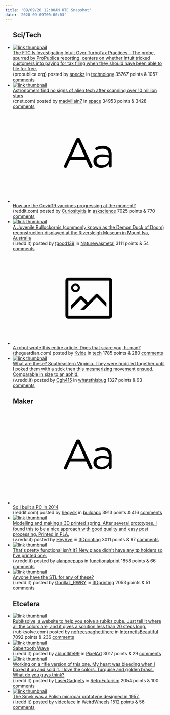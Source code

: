 ```yaml
---
title: '09/09/20 12:00AM UTC Snapshot'
date: '2020-09-09T00:00:03'
---
```

<ul>
<h2>Sci/Tech</h2>

<li><a href='https://www.propublica.org/article/the-ftc-is-investigating-intuit-over-turbotax-practices'><img src='https://b.thumbs.redditmedia.com/E4hFiSlZUBXVevg7N6Kpg272dj7jqriDrU39ncZZx8Y.jpg' alt='link thumbnail'></a><div><div class='linkTitle'><a href='https://www.propublica.org/article/the-ftc-is-investigating-intuit-over-turbotax-practices'>The FTC Is Investigating Intuit Over TurboTax Practices - The probe, spurred by ProPublica reporting, centers on whether Intuit tricked customers into paying for tax filing when they should have been able to file for free.</a></div>(propublica.org) posted by <a href='https://www.reddit.com/user/speckz'>speckz</a> in <a href='https://www.reddit.com/r/technology'>technology</a> 35767 points & 1057 <a href='https://www.reddit.com/r/technology/comments/iotqxe/the_ftc_is_investigating_intuit_over_turbotax/'>comments</a></div></li>

<li><a href='https://www.cnet.com/news/astronomers-find-no-signs-of-alien-tech-after-scanning-over-10-million-stars/'><img src='https://b.thumbs.redditmedia.com/j-wDzcaAgElknPbXBWzBcoVNgJYTIZq-nhW0lxn4A2U.jpg' alt='link thumbnail'></a><div><div class='linkTitle'><a href='https://www.cnet.com/news/astronomers-find-no-signs-of-alien-tech-after-scanning-over-10-million-stars/'>Astronomers find no signs of alien tech after scanning over 10 million stars</a></div>(cnet.com) posted by <a href='https://www.reddit.com/user/madvillain7'>madvillain7</a> in <a href='https://www.reddit.com/r/space'>space</a> 34953 points & 3428 <a href='https://www.reddit.com/r/space/comments/ioqfve/astronomers_find_no_signs_of_alien_tech_after/'>comments</a></div></li>

<li><a href='https://www.reddit.com/r/askscience/comments/ioue15/how_are_the_covid19_vaccines_progressing_at_the/'><svg version='1.1' viewBox='-34 -12 104 64' preserveAspectRatio='xMidYMid slice' xmlns='http://www.w3.org/2000/svg' xmlns:xlink='http://www.w3.org/1999/xlink'>
    <title>text link thumbnail</title>
    <path d='M12.19,8.84a1.45,1.45,0,0,0-1.4-1h-.12a1.46,1.46,0,0,0-1.42,1L1.14,26.56a1.29,1.29,0,0,0-.14.59,1,1,0,0,0,1,1,1.12,1.12,0,0,0,1.08-.77l2.08-4.65h11l2.08,4.59a1.24,1.24,0,0,0,1.12.83,1.08,1.08,0,0,0,1.08-1.08,1.64,1.64,0,0,0-.14-.57ZM6.08,20.71l4.59-10.22,4.6,10.22Z'>
    </path>
    <path d='M32.24,14.78A6.35,6.35,0,0,0,27.6,13.2a11.36,11.36,0,0,0-4.7,1,1,1,0,0,0-.58.89,1,1,0,0,0,.94.92,1.23,1.23,0,0,0,.39-.08,8.87,8.87,0,0,1,3.72-.81c2.7,0,4.28,1.33,4.28,3.92v.5a15.29,15.29,0,0,0-4.42-.61c-3.64,0-6.14,1.61-6.14,4.64v.05c0,2.95,2.7,4.48,5.37,4.48a6.29,6.29,0,0,0,5.19-2.48V26.9a1,1,0,0,0,1,1,1,1,0,0,0,1-1.06V19A5.71,5.71,0,0,0,32.24,14.78Zm-.56,7.7c0,2.28-2.17,3.89-4.81,3.89-1.94,0-3.61-1.06-3.61-2.86v-.06c0-1.8,1.5-3,4.2-3a15.2,15.2,0,0,1,4.22.61Z'>
    </path>
    </svg></a><div><div class='linkTitle'><a href='https://www.reddit.com/r/askscience/comments/ioue15/how_are_the_covid19_vaccines_progressing_at_the/'>How are the Covid19 vaccines progressing at the moment?</a></div>(reddit.com) posted by <a href='https://www.reddit.com/user/Curiosityitis'>Curiosityitis</a> in <a href='https://www.reddit.com/r/askscience'>askscience</a> 7025 points & 770 <a href='https://www.reddit.com/r/askscience/comments/ioue15/how_are_the_covid19_vaccines_progressing_at_the/'>comments</a></div></li>

<li><a href='https://i.redd.it/srgjnovf9vl51.jpg'><img src='https://b.thumbs.redditmedia.com/jwHH7wpCoJZUwnMEYyjYswWxuZvvNNYFw8alUVVPzuI.jpg' alt='link thumbnail'></a><div><div class='linkTitle'><a href='https://i.redd.it/srgjnovf9vl51.jpg'>A Juvenile Bullockornis (commonly known as the Demon Duck of Doom) reconstruction displayed at the Riversleigh Museum in Mount Isa, Australia</a></div>(i.redd.it) posted by <a href='https://www.reddit.com/user/tgood139'>tgood139</a> in <a href='https://www.reddit.com/r/Naturewasmetal'>Naturewasmetal</a> 3111 points & 54 <a href='https://www.reddit.com/r/Naturewasmetal/comments/ioohpg/a_juvenile_bullockornis_commonly_known_as_the/'>comments</a></div></li>

<li><a href='https://www.theguardian.com/commentisfree/2020/sep/08/robot-wrote-this-article-gpt-3?CMP=Share_AndroidApp_Other'><svg version='1.1' viewBox='-34 -14 104 64' preserveAspectRatio='xMidYMid meet' xmlns='http://www.w3.org/2000/svg' xmlns:xlink='http://www.w3.org/1999/xlink'>
    <title>link thumbnail</title>
    <path d='M32,4H4A2,2,0,0,0,2,6V30a2,2,0,0,0,2,2H32a2,2,0,0,0,2-2V6A2,2,0,0,0,32,4ZM4,30V6H32V30Z'></path>
    <path d='M8.92,14a3,3,0,1,0-3-3A3,3,0,0,0,8.92,14Zm0-4.6A1.6,1.6,0,1,1,7.33,11,1.6,1.6,0,0,1,8.92,9.41Z'></path>
    <path d='M22.78,15.37l-5.4,5.4-4-4a1,1,0,0,0-1.41,0L5.92,22.9v2.83l6.79-6.79L16,22.18l-3.75,3.75H15l8.45-8.45L30,24V21.18l-5.81-5.81A1,1,0,0,0,22.78,15.37Z'></path>
    </svg></a><div><div class='linkTitle'><a href='https://www.theguardian.com/commentisfree/2020/sep/08/robot-wrote-this-article-gpt-3?CMP=Share_AndroidApp_Other'>A robot wrote this entire article. Does that scare you, human?</a></div>(theguardian.com) posted by <a href='https://www.reddit.com/user/Kylde'>Kylde</a> in <a href='https://www.reddit.com/r/tech'>tech</a> 1785 points & 280 <a href='https://www.reddit.com/r/tech/comments/iowod9/a_robot_wrote_this_entire_article_does_that_scare/'>comments</a></div></li>

<li><a href='https://v.redd.it/85x93xebztl51'><img src='https://b.thumbs.redditmedia.com/R6EhzwpbvcfzexYe1qyGaa6IAaqe61AHHDKOiLzZ8xE.jpg' alt='link thumbnail'></a><div><div class='linkTitle'><a href='https://v.redd.it/85x93xebztl51'>What are these? Southeastern Virginia. They were huddled together until I poked them with a stick then this mesmerizing movement ensued. Comparable in size to an aphid.</a></div>(v.redd.it) posted by <a href='https://www.reddit.com/user/Cgh415'>Cgh415</a> in <a href='https://www.reddit.com/r/whatsthisbug'>whatsthisbug</a> 1327 points & 93 <a href='https://www.reddit.com/r/whatsthisbug/comments/iol0pj/what_are_these_southeastern_virginia_they_were/'>comments</a></div></li>

<h2>Maker</h2>

<li><a href='https://www.reddit.com/r/buildapc/comments/ioovwj/so_i_built_a_pc_in_2014/'><svg version='1.1' viewBox='-34 -12 104 64' preserveAspectRatio='xMidYMid slice' xmlns='http://www.w3.org/2000/svg' xmlns:xlink='http://www.w3.org/1999/xlink'>
    <title>text link thumbnail</title>
    <path d='M12.19,8.84a1.45,1.45,0,0,0-1.4-1h-.12a1.46,1.46,0,0,0-1.42,1L1.14,26.56a1.29,1.29,0,0,0-.14.59,1,1,0,0,0,1,1,1.12,1.12,0,0,0,1.08-.77l2.08-4.65h11l2.08,4.59a1.24,1.24,0,0,0,1.12.83,1.08,1.08,0,0,0,1.08-1.08,1.64,1.64,0,0,0-.14-.57ZM6.08,20.71l4.59-10.22,4.6,10.22Z'>
    </path>
    <path d='M32.24,14.78A6.35,6.35,0,0,0,27.6,13.2a11.36,11.36,0,0,0-4.7,1,1,1,0,0,0-.58.89,1,1,0,0,0,.94.92,1.23,1.23,0,0,0,.39-.08,8.87,8.87,0,0,1,3.72-.81c2.7,0,4.28,1.33,4.28,3.92v.5a15.29,15.29,0,0,0-4.42-.61c-3.64,0-6.14,1.61-6.14,4.64v.05c0,2.95,2.7,4.48,5.37,4.48a6.29,6.29,0,0,0,5.19-2.48V26.9a1,1,0,0,0,1,1,1,1,0,0,0,1-1.06V19A5.71,5.71,0,0,0,32.24,14.78Zm-.56,7.7c0,2.28-2.17,3.89-4.81,3.89-1.94,0-3.61-1.06-3.61-2.86v-.06c0-1.8,1.5-3,4.2-3a15.2,15.2,0,0,1,4.22.61Z'>
    </path>
    </svg></a><div><div class='linkTitle'><a href='https://www.reddit.com/r/buildapc/comments/ioovwj/so_i_built_a_pc_in_2014/'>So I built a PC in 2014</a></div>(reddit.com) posted by <a href='https://www.reddit.com/user/hegysk'>hegysk</a> in <a href='https://www.reddit.com/r/buildapc'>buildapc</a> 3913 points & 416 <a href='https://www.reddit.com/r/buildapc/comments/ioovwj/so_i_built_a_pc_in_2014/'>comments</a></div></li>

<li><a href='https://v.redd.it/lco6dp3hpwl51'><img src='https://b.thumbs.redditmedia.com/3c82YkRxbrdJPejzrQcGyIXr5t8zlQ_FfvluOtbrqcc.jpg' alt='link thumbnail'></a><div><div class='linkTitle'><a href='https://v.redd.it/lco6dp3hpwl51'>Modelling and making a 3D printed spring. After several prototypes, I found this to be a nice approach with good quality and easy post processing. Printed in PLA.</a></div>(v.redd.it) posted by <a href='https://www.reddit.com/user/HeyVye'>HeyVye</a> in <a href='https://www.reddit.com/r/3Dprinting'>3Dprinting</a> 3011 points & 97 <a href='https://www.reddit.com/r/3Dprinting/comments/iortqq/modelling_and_making_a_3d_printed_spring_after/'>comments</a></div></li>

<li><a href='https://v.redd.it/qlmyduufdyl51'><img src='https://a.thumbs.redditmedia.com/3AAvMzWxIqDjE-Dr-rvO8dIc_RBcKuvGjOdjLZuc0I0.jpg' alt='link thumbnail'></a><div><div class='linkTitle'><a href='https://v.redd.it/qlmyduufdyl51'>That's pretty functional isn't it? New place didn't have any tp holders so I've printed one.</a></div>(v.redd.it) posted by <a href='https://www.reddit.com/user/alanpoepups'>alanpoepups</a> in <a href='https://www.reddit.com/r/functionalprint'>functionalprint</a> 1858 points & 66 <a href='https://www.reddit.com/r/functionalprint/comments/iox3n2/thats_pretty_functional_isnt_it_new_place_didnt/'>comments</a></div></li>

<li><a href='https://i.redd.it/3k7d69mxoul51.jpg'><img src='https://b.thumbs.redditmedia.com/2s4K11GVyoT6ee6wGmPHcg_j9nvnzAg8CPMxpwk90vk.jpg' alt='link thumbnail'></a><div><div class='linkTitle'><a href='https://i.redd.it/3k7d69mxoul51.jpg'>Anyone have the STL for any of these?</a></div>(i.redd.it) posted by <a href='https://www.reddit.com/user/Gorillaz_RWBY'>Gorillaz_RWBY</a> in <a href='https://www.reddit.com/r/3Dprinting'>3Dprinting</a> 2053 points & 51 <a href='https://www.reddit.com/r/3Dprinting/comments/ioorgm/anyone_have_the_stl_for_any_of_these/'>comments</a></div></li>

<h2>Etcetera</h2>

<li><a href='http://rubiksolve.com/'><img src='https://b.thumbs.redditmedia.com/EHRmMX9nesNAGIQbgVtS9uQ3NHpEazYgxL72v7H1s_E.jpg' alt='link thumbnail'></a><div><div class='linkTitle'><a href='http://rubiksolve.com/'>Rubiksolve, a website to help you solve a rubiks cube. Just tell it where all the colors are, and it gives a solution less than 20 steps long.</a></div>(rubiksolve.com) posted by <a href='https://www.reddit.com/user/nofreespaghettihere'>nofreespaghettihere</a> in <a href='https://www.reddit.com/r/InternetIsBeautiful'>InternetIsBeautiful</a> 7092 points & 236 <a href='https://www.reddit.com/r/InternetIsBeautiful/comments/ioqhxr/rubiksolve_a_website_to_help_you_solve_a_rubiks/'>comments</a></div></li>

<li><a href='https://i.redd.it/0y9n790phvl51.png'><img src='https://b.thumbs.redditmedia.com/KNwztpcZyGkmWenHAvnQpDLLX1fUUjMPifgG7fCkKQw.jpg' alt='link thumbnail'></a><div><div class='linkTitle'><a href='https://i.redd.it/0y9n790phvl51.png'>Sabertooth Wave</a></div>(i.redd.it) posted by <a href='https://www.reddit.com/user/abluntlife99'>abluntlife99</a> in <a href='https://www.reddit.com/r/PixelArt'>PixelArt</a> 3017 points & 29 <a href='https://www.reddit.com/r/PixelArt/comments/iop0mb/sabertooth_wave/'>comments</a></div></li>

<li><a href='https://i.redd.it/6dg3pue5bxl51.jpg'><img src='https://b.thumbs.redditmedia.com/aDbR61j0hF5ulq1pTWGuMouDDNT5BxvvtTgw3Wba0Fo.jpg' alt='link thumbnail'></a><div><div class='linkTitle'><a href='https://i.redd.it/6dg3pue5bxl51.jpg'>Working on a rifle version of this one. My heart was bleeding when I boxed it up and sold it. I love the colors. Turquise and golden brass. What do you guys think?</a></div>(i.redd.it) posted by <a href='https://www.reddit.com/user/LaserGadgets'>LaserGadgets</a> in <a href='https://www.reddit.com/r/RetroFuturism'>RetroFuturism</a> 2054 points & 100 <a href='https://www.reddit.com/r/RetroFuturism/comments/iot9iq/working_on_a_rifle_version_of_this_one_my_heart/'>comments</a></div></li>

<li><a href='https://i.redd.it/i7yjcx2m8vl51.jpg'><img src='https://b.thumbs.redditmedia.com/ZCrojhpIZ4ZkvyjTRt5EkFuxbjHDUa7Jyx34GYtFNvs.jpg' alt='link thumbnail'></a><div><div class='linkTitle'><a href='https://i.redd.it/i7yjcx2m8vl51.jpg'>The Smyk was a Polish microcar prototype designed in 1957.</a></div>(i.redd.it) posted by <a href='https://www.reddit.com/user/videoface'>videoface</a> in <a href='https://www.reddit.com/r/WeirdWheels'>WeirdWheels</a> 1512 points & 56 <a href='https://www.reddit.com/r/WeirdWheels/comments/ioofry/the_smyk_was_a_polish_microcar_prototype_designed/'>comments</a></div></li>

</ul>
